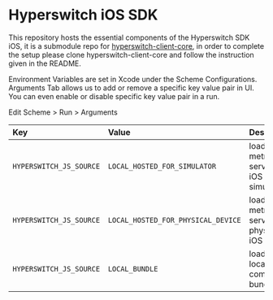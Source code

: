 # Hyperswitch iOS SDK

This repository hosts the essential components of the Hyperswitch SDK iOS, it is a submodule repo for [hyperswitch-client-core](https://github.com/juspay/hyperswitch-client-core), in order to complete the setup please clone hyperswitch-client-core and follow the instruction given in the README.

Environment Variables are set in Xcode under the Scheme Configurations. Arguments Tab allows us to add or remove a specific key value pair in UI. You can even enable or disable specific key value pair in a run.

Edit Scheme > Run > Arguments

| Key                     | Value                              | Description                                   |
| :---------------------- | :--------------------------------- | :-------------------------------------------- |
| `HYPERSWITCH_JS_SOURCE` | `LOCAL_HOSTED_FOR_SIMULATOR`       | load from metro server on iOS simulator       |
| `HYPERSWITCH_JS_SOURCE` | `LOCAL_HOSTED_FOR_PHYSICAL_DEVICE` | load from metro server on physical iOS device |
| `HYPERSWITCH_JS_SOURCE` | `LOCAL_BUNDLE`                     | load from local pre-compiled bundle           |
